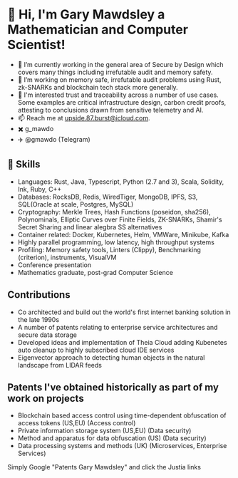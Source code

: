 # 👋 Hi, I'm Gary Mawdsley a Mathematician and Computer Scientist!

- 🔭 I’m currently working in the general area of Secure by Design which covers many things including irrefutable audit and memory safety.
- 🌱 I’m working on memory safe, irrefutable audit problems using Rust, zk-SNARKs and blockchain tech stack more generally.
- 🚀 I'm interested trust and traceability across a number of use cases. Some examples are critical infrastructure design, carbon credit proofs, attesting to conclusions drawn from sensitive telemetry and AI.
- 📫 Reach me at [upside.87.burst@icloud.com](mailto:upside.87.burst@icloud.com).
- ✖️ g_mawdo
- ✈️ @gmawdo (Telegram)

## 🌟 Skills
- Languages: Rust, Java, Typescript, Python (2.7 and 3), Scala, Solidity, Ink, Ruby, C++
- Databases: RocksDB, Redis, WiredTiger, MongoDB, IPFS, S3, SQL(Oracle at scale, Postgres, MySQL)
- Cryptography: Merkle Trees, Hash Functions (poseidon, sha256), Polynominals, Elliptic Curves over Finite Fields, ZK-SNARKs, Shamir's Secret Sharing and linear alegbra SS alternatives
- Container related: Docker, Kubernetes, Helm, VMWare, Minikube, Kafka
- Highly parallel programming, low latency, high throughput systems
- Profiling: Memory safety tools, Linters (Clippy), Benchmarking (criterion), instruments, VisualVM
- Conference presentation
- Mathematics graduate, post-grad Computer Science

## Contributions
- Co architected and build out the world's first internet banking solution in the late 1990s
- A number of patents relating to enterprise service architectures and secure data storage
- Developed ideas and implementation of Theia Cloud adding Kubenetes auto cleanup to highly subscribed cloud IDE services
- Eigenvector approach to detecting human objects in the natural landscape from LIDAR feeds

## Patents I've obtained historically as part of my work on projects
- Blockchain based access control using time-dependent obfuscation of access tokens (US,EU) (Access control)
- Private information storage system (US,EU) (Data security)
- Method and apparatus for data obfuscation (US) (Data security)
- Data processing systems and methods (UK) (Microservices, Enterprise Services)

Simply Google "Patents Gary Mawdsley" and click the Justia links



